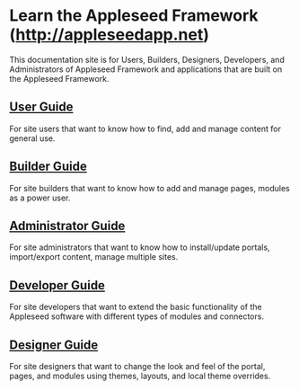 # Learn the Appleseed Framework (http://appleseedapp.net)

This documentation site is for Users, Builders, Designers, Developers, and Administrators of Appleseed Framework and applications that are built on the Appleseed Framework.  

## [User Guide](user/index.md)

For site users that want to know how to find, add and manage content for general use.

## [Builder Guide](user/index.md)

For site builders that want to know how to add and manage pages, modules as a power user. 

## [Administrator Guide](admin/index.md)

For site administrators that want to know how to install/update portals, import/export content, manage multiple sites. 

## [Developer Guide](developer/index.md)

For site developers that want to extend the basic functionality of the Appleseed software with different types of modules and connectors.

## [Designer Guide](designer/index.md)

For site designers that want to change the look and feel of the portal, pages, and modules using themes, layouts, and local theme overrides. 


